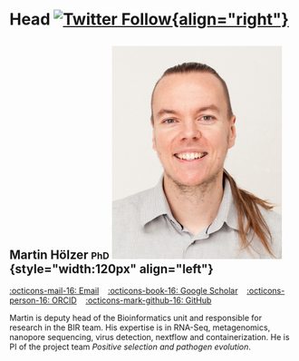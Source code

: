 <!-- https://www.xul.fr/en/css/bar-chart.php -->
<script>
function makeGraph(container, labels)
{
    container = document.getElementById(container);
    labels = document.getElementById(labels)
    var dnl = container.getElementsByTagName("li");
    for(var i = 0; i < dnl.length; i++)
    {
        var item = dnl.item(i);
        var value = item.innerHTML;
        var color = item.style.background=color;
        var content = value.split(":");
        value = content[0];
        item.style.height=value + "px";
        item.style.top=(199 - value) + "px";
        item.style.left = (i * 50 + 20) + "px";
        item.style.height = value + "px";
        item.innerHTML = value;
        item.style.visibility="visible";	
        color = content[2];
        if(color != false) item.style.background=color;
        labels.innerHTML = labels.innerHTML +
             /*"<span style='margin:8px;background:"+ color+"'>" +*/
             "<span style='margin:8px;'>" + 
             content[1] + "</span>";
    }	
}

window.onload=function () { makeGraph("graph", "labels") }
</script>

# Head [![Twitter Follow](https://img.shields.io/twitter/follow/martinhoelzer.svg?style=social){align="right"}](https://twitter.com/martinhoelzer)

## Martin Hölzer <font size="3">PhD</font> ![](/team/martin.png#shadow#round){style="width:120px" align="left"} 
[:octicons-mail-16: Email](mailto:hoelzer.martin@gmail.com)&nbsp;&nbsp;&nbsp;
[:octicons-book-16: Google Scholar](https://scholar.google.com/citations?user=YSWxKeoAAAAJ&hl=en)&nbsp;&nbsp;&nbsp;
[:octicons-person-16: ORCID](https://orcid.org/0000-0001-7090-8717)&nbsp;&nbsp;&nbsp;
[:octicons-mark-github-16: GitHub](https://github.com/hoelzer) 

Martin is deputy head of the Bioinformatics unit and responsible for research in the BIR team. His expertise is in RNA-Seq, metagenomics, nanopore sequencing, virus detection, nextflow and containerization. He is PI of the project team _Positive selection and pathogen evolution_. 

<!--
<div id="graph">
  200<br/> <br/> 150 <br/> <br/> 100 <br/> <br/> 50
    <ul>  
        <li>39:2018:grey</li>
        <li>68:2019:grey</li>
        <li>168:2020:grey</li>
        <li>330:2021:grey</li>
    </ul>
<div id="labels"><br/><br/>&nbsp;&nbsp;&nbsp;&nbsp;&nbsp;&nbsp;&nbsp;&nbsp;&nbsp;&nbsp;&nbsp;&nbsp;&nbsp;&nbsp;&nbsp;&nbsp;&nbsp;&nbsp;&nbsp;</div>
</div>
-->
<!--lightblue-->

<!-- PUBLICATIONS WILL BE AUTOMATICALLY ADDED HERE VIA THE GITHUB CI -->
